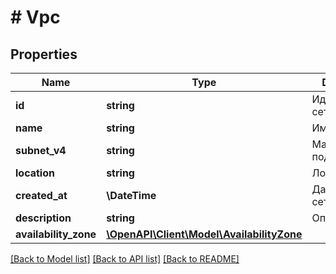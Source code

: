 # # Vpc

## Properties

Name | Type | Description | Notes
------------ | ------------- | ------------- | -------------
**id** | **string** | Идентификатор сети. |
**name** | **string** | Имя сети. |
**subnet_v4** | **string** | Маска подсети. |
**location** | **string** | Локация сети. |
**created_at** | **\DateTime** | Дата создания сети. |
**description** | **string** | Описание. | [optional]
**availability_zone** | [**\OpenAPI\Client\Model\AvailabilityZone**](AvailabilityZone.md) |  |

[[Back to Model list]](../../README.md#models) [[Back to API list]](../../README.md#endpoints) [[Back to README]](../../README.md)
